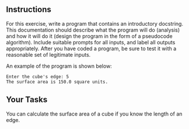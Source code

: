 ## Instructions

For this exercise, write a program that contains an introductory docstring. This documentation should describe what the program will do (analysis) and how it will do it (design the program in the form of a pseudocode algorithm). Include suitable prompts for all inputs, and label all outputs appropriately. After you have coded a program, be sure to test it with a reasonable set of legitimate inputs.

An example of the program is shown below:

```
Enter the cube's edge: 5
The surface area is 150.0 square units.
```

## Your Tasks

You can calculate the surface area of a cube if you know the length of an edge.

